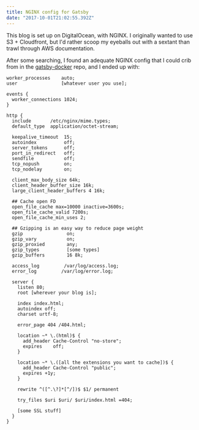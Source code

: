```yaml
---
title: NGINX config for Gatsby
date: "2017-10-01T21:02:55.392Z"
---
```


This blog is set up on DigitalOcean, with NGINX. I originally wanted to use S3 +
Cloudfront, but I'd rather scoop my eyeballs out with a sextant than trawl
through AWS documentation.

After some searching, I found an adequate NGINX config that I could crib from in
the [gatsby-docker](https://github.com/gatsbyjs/gatsby-docker) repo, and I ended
up with:

```nginx
worker_processes    auto;
user                [whatever user you use];

events {
  worker_connections 1024;
}

http {
  include       /etc/nginx/mime.types;
  default_type  application/octet-stream;

  keepalive_timeout  15;
  autoindex          off;
  server_tokens      off;
  port_in_redirect   off;
  sendfile           off;
  tcp_nopush         on;
  tcp_nodelay        on;

  client_max_body_size 64k;
  client_header_buffer_size 16k;
  large_client_header_buffers 4 16k;

  ## Cache open FD
  open_file_cache max=10000 inactive=3600s;
  open_file_cache_valid 7200s;
  open_file_cache_min_uses 2;

  ## Gzipping is an easy way to reduce page weight
  gzip                on;
  gzip_vary           on;
  gzip_proxied        any;
  gzip_types          [some types]
  gzip_buffers        16 8k;

  access_log         /var/log/access.log;
  error_log         /var/log/error.log;

  server {
    listen 80;
    root [wherever your blog is];

    index index.html;
    autoindex off;
    charset urtf-8;

    error_page 404 /404.html;

    location ~* \.(html)$ {
      add_header Cache-Control "no-store";
      expires    off;
    }

    location ~* \.([all the extensions you want to cache])$ {
      add_header Cache-Control "public";
      expires +1y;
    }

    rewrite ^([^.\?]*[^/])$ $1/ permanent

    try_files $uri $uri/ $uri/index.html =404;

    [some SSL stuff]
  }
}
```
